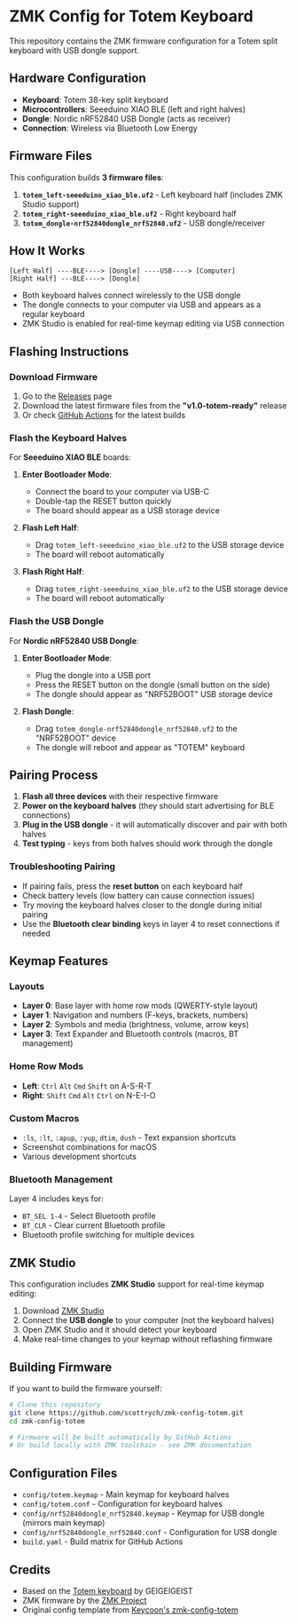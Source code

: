 # ZMK Config for Totem Keyboard

This repository contains the ZMK firmware configuration for a Totem split keyboard with USB dongle support.

## Hardware Configuration

- **Keyboard**: Totem 38-key split keyboard
- **Microcontrollers**: Seeeduino XIAO BLE (left and right halves)
- **Dongle**: Nordic nRF52840 USB Dongle (acts as receiver)
- **Connection**: Wireless via Bluetooth Low Energy

## Firmware Files

This configuration builds **3 firmware files**:

1. **`totem_left-seeeduino_xiao_ble.uf2`** - Left keyboard half (includes ZMK Studio support)
2. **`totem_right-seeeduino_xiao_ble.uf2`** - Right keyboard half  
3. **`totem_dongle-nrf52840dongle_nrf52840.uf2`** - USB dongle/receiver

## How It Works

```
[Left Half] ----BLE----> [Dongle] ----USB----> [Computer]
[Right Half] ---BLE----> [Dongle]
```

- Both keyboard halves connect wirelessly to the USB dongle
- The dongle connects to your computer via USB and appears as a regular keyboard
- ZMK Studio is enabled for real-time keymap editing via USB connection

## Flashing Instructions

### Download Firmware

1. Go to the [Releases](https://github.com/scottrych/zmk-config-totem/releases) page
2. Download the latest firmware files from the **"v1.0-totem-ready"** release
3. Or check [GitHub Actions](https://github.com/scottrych/zmk-config-totem/actions) for the latest builds

### Flash the Keyboard Halves

For **Seeeduino XIAO BLE** boards:

1. **Enter Bootloader Mode**:
   - Connect the board to your computer via USB-C
   - Double-tap the RESET button quickly
   - The board should appear as a USB storage device

2. **Flash Left Half**:
   - Drag `totem_left-seeeduino_xiao_ble.uf2` to the USB storage device
   - The board will reboot automatically

3. **Flash Right Half**:
   - Drag `totem_right-seeeduino_xiao_ble.uf2` to the USB storage device
   - The board will reboot automatically

### Flash the USB Dongle  

For **Nordic nRF52840 USB Dongle**:

1. **Enter Bootloader Mode**:
   - Plug the dongle into a USB port
   - Press the RESET button on the dongle (small button on the side)
   - The dongle should appear as "NRF52BOOT" USB storage device

2. **Flash Dongle**:
   - Drag `totem_dongle-nrf52840dongle_nrf52840.uf2` to the "NRF52BOOT" device
   - The dongle will reboot and appear as "TOTEM" keyboard

## Pairing Process

1. **Flash all three devices** with their respective firmware
2. **Power on the keyboard halves** (they should start advertising for BLE connections)
3. **Plug in the USB dongle** - it will automatically discover and pair with both halves
4. **Test typing** - keys from both halves should work through the dongle

### Troubleshooting Pairing

- If pairing fails, press the **reset button** on each keyboard half
- Check battery levels (low battery can cause connection issues)
- Try moving the keyboard halves closer to the dongle during initial pairing
- Use the **Bluetooth clear binding** keys in layer 4 to reset connections if needed

## Keymap Features

### Layouts

- **Layer 0**: Base layer with home row mods (QWERTY-style layout)
- **Layer 1**: Navigation and numbers (F-keys, brackets, numbers)  
- **Layer 2**: Symbols and media (brightness, volume, arrow keys)
- **Layer 3**: Text Expander and Bluetooth controls (macros, BT management)

### Home Row Mods

- **Left**: `Ctrl` `Alt` `Cmd` `Shift` on A-S-R-T
- **Right**: `Shift` `Cmd` `Alt` `Ctrl` on N-E-I-O

### Custom Macros

- `:ls`, `:lt`, `:apup`, `:yup`, `dtim`, `dush` - Text expansion shortcuts
- Screenshot combinations for macOS
- Various development shortcuts

### Bluetooth Management

Layer 4 includes keys for:
- `BT_SEL 1-4` - Select Bluetooth profile
- `BT_CLR` - Clear current Bluetooth profile
- Bluetooth profile switching for multiple devices

## ZMK Studio

This configuration includes **ZMK Studio** support for real-time keymap editing:

1. Download [ZMK Studio](https://zmk.dev/docs/features/studio) 
2. Connect the **USB dongle** to your computer (not the keyboard halves)
3. Open ZMK Studio and it should detect your keyboard
4. Make real-time changes to your keymap without reflashing firmware

## Building Firmware

If you want to build the firmware yourself:

```bash
# Clone this repository
git clone https://github.com/scottrych/zmk-config-totem.git
cd zmk-config-totem

# Firmware will be built automatically by GitHub Actions
# Or build locally with ZMK toolchain - see ZMK documentation
```

## Configuration Files

- `config/totem.keymap` - Main keymap for keyboard halves
- `config/totem.conf` - Configuration for keyboard halves  
- `config/nrf52840dongle_nrf52840.keymap` - Keymap for USB dongle (mirrors main keymap)
- `config/nrf52840dongle_nrf52840.conf` - Configuration for USB dongle
- `build.yaml` - Build matrix for GitHub Actions

## Credits

- Based on the [Totem keyboard](https://github.com/GEIGEIGEIST/TOTEM) by GEIGEIGEIST
- ZMK firmware by the [ZMK Project](https://zmk.dev)
- Original config template from [Keycoon's zmk-config-totem](https://github.com/Keycoon/zmk-config-totem)